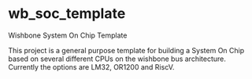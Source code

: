 # wb_soc_template
Wishbone System On Chip Template

This project is a general purpose template for building a System On Chip based on several different CPUs on the wishbone bus architecture.  Currently the options are LM32, OR1200 and RiscV.  
